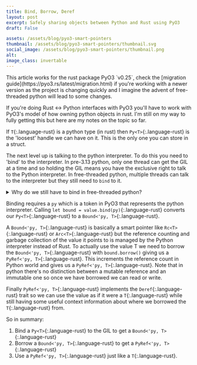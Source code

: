 ```yaml
---
title: Bind, Borrow, Deref
layout: post
excerpt: Safely sharing objects between Python and Rust using PyO3
draft: False

assets: /assets/blog/pyo3-smart-pointers
thumbnail: /assets/blog/pyo3-smart-pointers/thumbnail.svg
social_image: /assets/blog/pyo3-smart-pointers/thumbnail.png
alt:
image_class: invertable
---
```


<section class="note" markdown=1>
This article works for the rust package PyO3 `v0.25`, check the [migration guide](https://pyo3.rs/latest/migration.html) if you're working with a newer version as the project is changing quickly and I imagine the advent of free-threaded python will lead to some changes.
</section>

If you're doing Rust <-> Python interfaces with PyO3 you'll have to work with PyO3's model of how owning python objects in rust. I'm still on my way to fully getting this but here are my notes on the topic so far.

If `T`{:.language-rust} is a python type (in rust) then `Py<T>`{:.language-rust} is the 'loosest' handle we can have on it. This is the only one you can store in a struct.

The next level up is talking to the python interpreter. To do this you need to 'bind' to the interpreter. In pre-3.13 python, only one thread can get the GIL at a time and so holding the GIL means you have the exclusive right to talk to the Python interpreter. In free-threaded python, multiple threads can talk to the interpreter but they still need to `bind` to it.

<details class="aside" markdown=1>
<summary>Why do we still have to bind in free-threaded python?</summary>
My understanding is that, even in free-threaded python, we still a need a mechanism to keep track of which threads are currently bound to the interpreter because the python garbage collector can only run when no threads are bound to the interpreter. Presumably this means we need to be careful to give the GC a chance to run every now and then but I haven't looked deeply into this aspect.
</details>

Binding requires a `py` which is a token in PyO3 that represents the python interpreter. Calling `let bound = value.bind(py)`{:.language-rust} converts our `Py<T>`{:.language-rust} to a `Bound<'py, T>`{:.language-rust}.

A `Bound<'py, T>`{:.language-rust} is basically a smart pointer like `Rc<T>`{:.language-rust} or `Arc<T>`{:.language-rust} but the reference counting and garbage collection of the value it points to is managed by the Python interpreter instead of Rust. To actually use the value T we need to borrow the `Bound<'py, T>`{:.language-rust} with `bound.borrow()` giving us a `PyRef<'py, T>`{:.language-rust}. This increments the reference count in Python world and gives us a `PyRef<'py, T>`{:.language-rust}. Note that in python there's no distinction between a mutable reference and an immutable one so once we have borrowed we can read or write.

Finally `PyRef<'py, T>`{:.language-rust} implements the `Deref`{:.language-rust} trait so we can use the value as if it were a `T`{:.language-rust} while still having some useful context information about where we borrowed the `T`{:.language-rust} from.

So in summary:

1. Bind a `Py<T>`{:.language-rust} to the GIL to get a `Bound<'py, T>`{:.language-rust}
1. Borrow a `Bound<'py, T>`{:.language-rust} to get a `PyRef<'py, T>`{:.language-rust}
1. Use a `PyRef<'py, T>`{:.language-rust} just like a `T`{:.language-rust}.
